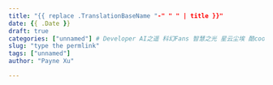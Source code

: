 ```yaml
---
title: "{{ replace .TranslationBaseName "-" " " | title }}"
date: {{ .Date }}
draft: true
categories: ["unnamed"] # Developer AI之遥 科幻Fans 智慧之光 星云尘埃 酷cool玩
slug: "type the permlink"
tags: ["unnamed"]
author: "Payne Xu"

---
```

